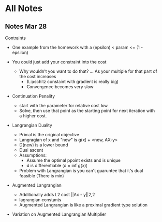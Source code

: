 


# All Notes



## Notes Mar 28
Contraints
- One example from the homework with a (epsilon) < param <= (1 - epsilon)
- You could just add your constraint into the cost
    - Why wouldn't you want to do that? ... As your multiple for that part of the cost increases
        - (Lipschitz constaint with gradient is really big)
        - Convergence becomes very slow
- Continuation Penality
    - start with the parameter for relative cost low
    - Solve, then use that point as the starting point for next iteration with a higher cost.
- Langrangian Duality
    - Primal is the original objective 
    - Langragian of x and "new" is g(x) + <new, AX-y>
    - D(new) is a lower bound 
    - Dual ascent
    - Assumptions:
        - Assume the optimal ppoint exists and is unique
        - d is differentiable (d = inf g(x))
    - Problem with Langrangian is you can't guaruntee that it's dual feasible (There is min)


- Augmented Langrangian
    - Additionally adds L2 cost ||Ax - y||2,2
    - lagrangian constants
    - Augmented Langrangian is like a proximal gradient type solution


- Variation on Augmented Langrangian Multiplier
    